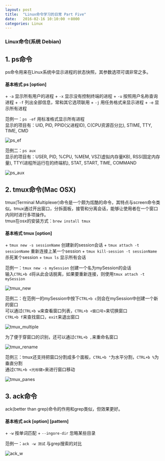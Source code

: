 ```yaml
---
layout: post
title:  "Linux命令学习的日常 Part Five"
date:   2016-02-16 10:10:00 ＋8000
categories: Linux
---
```


### Linux命令(系统 Debian)

## 1\. ps命令
 
ps命令用来在Linux系统中显示进程的状态快照，其参数选项可谓非常之多。
<h4><b>基本格式 ps [option]</b></h4>
+ <code>-a</code> 显示所有用户的进程
+ <code>-x</code> 显示没有控制终端的进程
+ <code>-u</code> 按照用户名称查询进程
+ <code>-f</code> 列出全部信息，常和其它选项联用
+ <code>-j</code> 用任务格式来显示进程
+ <code>-e</code> 显示所有进程

范例一：<code>ps -ef</code> 用标准格式显示所有进程  
显示的项目有：UID, PID, PPID(父进程ID), C(CPU资源百分比), STIME, TTY, TIME, CMD
	
![ps_ef]({{site.baseurl}}/pics/ps_ef.png)  

范例二：<code>ps aux</code>  
显示的项目有：USER, PID, %CPU, %MEM, VSZ(虚拟内存量KB), RSS(固定内存量), TTY(进程所运行在的终端机), STAT, START, TIME, COMMAND

![ps_aux]({{site.baseurl}}/pics/ps_aux.png)

## 2\. tmux命令(Mac OSX)
 
tmux(Terminal Multiplexer)命令是一个颇为炫酷的命令，其特点与screen命令类似。tmux通过开出窗口，分拆面板，接管和分离会话，能够让使用者在一个窗口内同时进行多项操作。  
tmux在osx的安装方式：<code>brew install tmux</code>  
<h4><b>基本格式 tmux [option]</b></h4>
+ <code>tmux new -s sessionName</code> 创建新的session会话
+ <code>tmux attach -t sessionName</code> 重新连接上某一个session
+ <code>tmux kill-session -t sessionName</code> 杀死某个session
+ <code>tmux ls</code> 显示所有会话

范例一：<code>tmux new -s mySession</code> 创建一个名为mySession的会话  
输入`CTRL+b d`将从此会话脱离，如果要重新连接，则使用`tmux attach -t mySession`

![tmux_new]({{site.baseurl}}/pics/tmux_mySession.png)  

范例二：在范例一的mySession中按下`CTRL+b c`则会在mySession中创建一个新的窗口  
可以通过`CTRL+b w`来查看窗口列表，`CTRL+b <窗口号>`来切换窗口  
`CTRL+b f`来查找窗口，`exit`来退出窗口

![tmux_multiple]({{site.baseurl}}/pics/tmux_windows.png)

为了便于穿窗口的识别，还可以通过`CTRL+b ,`来重命名窗口

![tmux_rename]({{site.baseurl}}/pics/tmux_rename.png)

范例三：tmux还支持把窗口分割成多个面板，`CTRL+b "`为水平分割，`CTRL+b %`为垂直分割  
通过`CTRL+b <光标键>`来进行窗口移动

![tmux_panes]({{site.baseurl}}/pics/tmux_panes.png)

## 3\. ack命令
 
ack(better than grep)命令的作用和grep类似，但效果更好。
<h4><b>基本格式 ack [option] [pattern]</b></h4>
+ <code>-w</code> 按单词匹配
+ <code>--ingore-dir</code> 忽略某些目录


范例一：<code>ack -w 测试</code> 与grep搜索的对比
	
![ack_w]({{site.baseurl}}/pics/ack_w.png)  